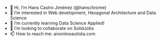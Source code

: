 - 👋 Hi, I’m Hans Castro Jiménez (@hanschrome)
- 👀 I’m interested in Web development, Hexagonal Architecture and Data Science
- 🌱 I’m currently learning Data Science Applied!
- 💞️ I’m looking to collaborate on SolidJobs
- 📫 How to reach me: anonimoautista.com
